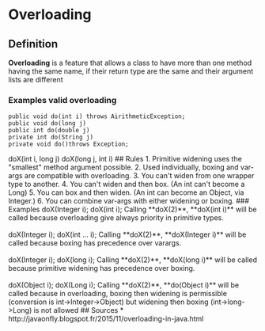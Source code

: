# Overloading

## Definition

**Overloading** is a feature that allows a class to have more than one method having the same name, if their return type are the same and their argument lists are different 

### Examples valid overloading

    public void do(int i) throws AirithmeticException;
    public void do(long j)
    public int do(double j)
    private int do(String j)
    private void do()throws Exception;
<!-->
    doX(int i, long j)
    doX(long j, int i)

## Rules

1. Primitive widening uses the "smallest" method argument possible.
2. Used individually, boxing and var-args are compatible with overloading.
3. You can't widen from one wrapper type to another.
4. You can't widen and then box. (An int can't become a Long)
5. You can box and then widen. (An int can become an Object, via Integer.)
6. You can combine var-args with either widening or boxing.

### Examples

    doX(Integer i);
    doX(int i);
Calling **doX(2)**, **doX(int i)** will be called because overloading give always priority in primitive types.
<br/><br/>

    doX(Integer i);
    doX(int ... i);
Calling **doX(2)**, **doX(Integer i)** will be called because boxing has precedence over varargs.
<br/><br/>

    doX(Integer i);
    doX(long i);
Calling **doX(2)**, **doX(long i)** will be called because primitive widening has precedence over boxing.
<br/><br/>

    doX(Object i);
    doX(Long i);
Calling **doX(2)**, **do(Object i)** will be called because in overloading, boxing then widening is permissible (conversion is int->Integer->Object) but widening then boxing (int->long->Long) is not allowed




## Sources

* http://javaonfly.blogspot.fr/2015/11/overloading-in-java.html